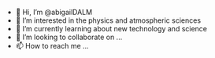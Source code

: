 - 👋 Hi, I’m @abigailDALM
- 👀 I’m interested in the physics and atmospheric sciences
- 🌱 I’m currently learning about new technology and science
- 💞️ I’m looking to collaborate on ...
- 📫 How to reach me ...

<!---
abigailDALM/abigailDALM is a ✨ special ✨ repository because its `README.md` (this file) appears on your GitHub profile.
You can click the Preview link to take a look at your changes.
--->
